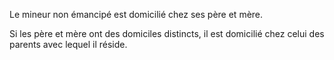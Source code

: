 Le mineur non émancipé est domicilié chez ses père et mère.

Si les père et mère ont des domiciles distincts, il est domicilié chez celui des parents avec lequel il réside.
